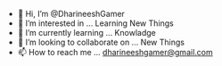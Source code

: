 - 👋 Hi, I’m @DharineeshGamer
- 👀 I’m interested in ... Learning New Things
- 🌱 I’m currently learning ... Knowladge
- 💞️ I’m looking to collaborate on ... New Things
- 📫 How to reach me ... dharineeshgamer@gmail.com

<!---
DharineeshGamer/DharineeshGamer is a ✨ special ✨ repository because its `README.md` (this file) appears on your GitHub profile.
You can click the Preview link to take a look at your changes.
--->
